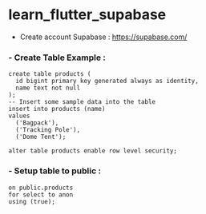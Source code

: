 # learn_flutter_supabase

- Create account Supabase : https://supabase.com/
### - Create Table Example :
```-- Create the table
create table products (
  id bigint primary key generated always as identity,
  name text not null
);
-- Insert some sample data into the table
insert into products (name)
values
  ('Bagpack'),
  ('Tracking Pole'),
  ('Dome Tent');

alter table products enable row level security;
```

### - Setup table to public : 
```create policy "public can read products"
on public.products
for select to anon
using (true);
```

